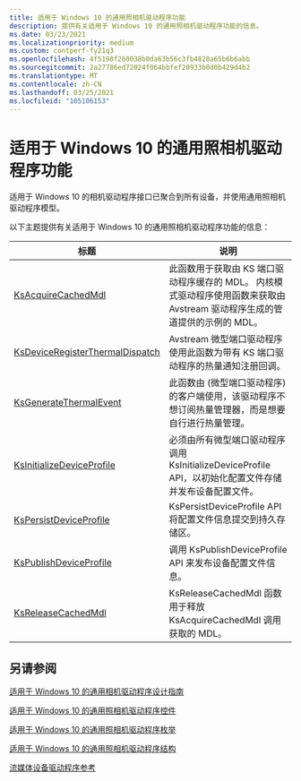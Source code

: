```yaml
---
title: 适用于 Windows 10 的通用照相机驱动程序功能
description: 提供有关适用于 Windows 10 的通用照相机驱动程序功能的信息。
ms.date: 03/23/2021
ms.localizationpriority: medium
ms.custom: contperf-fy21q3
ms.openlocfilehash: 4f5198f260038b0da63b56c3fb4828a65b6b6abb
ms.sourcegitcommit: 2a27786ed72024f064bbfef20933b0d0b429d4b2
ms.translationtype: MT
ms.contentlocale: zh-CN
ms.lasthandoff: 03/25/2021
ms.locfileid: "105106153"
---
```

# <a name="universal-camera-driver-functions-for-windows-10"></a>适用于 Windows 10 的通用照相机驱动程序功能

适用于 Windows 10 的相机驱动程序接口已聚合到所有设备，并使用通用照相机驱动程序模型。

以下主题提供有关适用于 Windows 10 的通用照相机驱动程序功能的信息：

| 标题 | 说明 |
|--|--|
| [KsAcquireCachedMdl](/windows-hardware/drivers/ddi/ks/nf-ks-ksacquirecachedmdl) | 此函数用于获取由 KS 端口驱动程序缓存的 MDL。 内核模式驱动程序使用函数来获取由 Avstream 驱动程序生成的管道提供的示例的 MDL。 |
| [KsDeviceRegisterThermalDispatch](/windows-hardware/drivers/ddi/ks/nf-ks-ksdeviceregisterthermaldispatch) | Avstream 微型端口驱动程序使用此函数为带有 KS 端口驱动程序的热量通知注册回调。 |
| [KsGenerateThermalEvent](/windows-hardware/drivers/ddi/ks/nf-ks-ksgeneratethermalevent) | 此函数由 (微型端口驱动程序) 的客户端使用，该驱动程序不想订阅热量管理器，而是想要自行进行热量管理。 |
| [KsInitializeDeviceProfile](/windows-hardware/drivers/ddi/ks/nf-ks-ksinitializedeviceprofile) | 必须由所有微型端口驱动程序调用 KsInitializeDeviceProfile API，以初始化配置文件存储并发布设备配置文件。 |
| [KsPersistDeviceProfile](/windows-hardware/drivers/ddi/ks/nf-ks-kspersistdeviceprofile) | KsPersistDeviceProfile API 将配置文件信息提交到持久存储区。 |
| [KsPublishDeviceProfile](/windows-hardware/drivers/ddi/ks/nf-ks-kspublishdeviceprofile) | 调用 KsPublishDeviceProfile API 来发布设备配置文件信息。 |
| [KsReleaseCachedMdl](/windows-hardware/drivers/ddi/ks/nf-ks-ksreleasecachedmdl) | KsReleaseCachedMdl 函数用于释放 KsAcquireCachedMdl 调用获取的 MDL。 |

## <a name="see-also"></a>另请参阅

[适用于 Windows 10 的通用相机驱动程序设计指南](windows-10-technical-preview-camera-drivers-design-guide.md)

[适用于 Windows 10 的通用照相机驱动程序控件](camera-driver-controls.md)

[适用于 Windows 10 的通用照相机驱动程序枚举](camera-driver-enumerations.md)

[适用于 Windows 10 的通用照相机驱动程序结构](camera-driver-structures.md)

[流媒体设备驱动程序参考](/windows-hardware/drivers/ddi/_stream/index)
